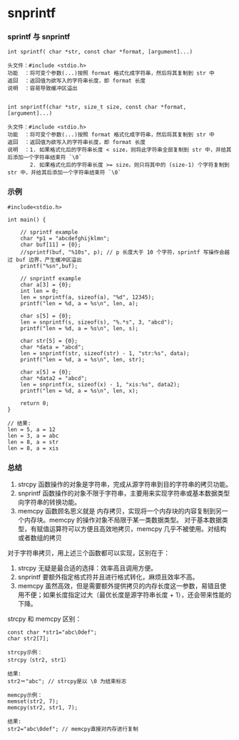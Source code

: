 snprintf
===

### sprintf 与 snprintf

```
int sprintf( char *str, const char *format, [argument]...)

头文件：#include <stdio.h>
功能  ：将可变个参数(...)按照 format 格式化成字符串，然后将其复制到 str 中
返回  ：返回值为欲写入的字符串长度，即 format 长度
说明  ：容易导致缓冲区溢出


int snprintf(char *str, size_t size, const char *format, [argument]...)

头文件：#include <stdio.h>
功能  ：将可变个参数(...)按照 format 格式化成字符串，然后将其复制到 str 中
返回  ：返回值为欲写入的字符串长度，即 format 长度
说明  ：1. 如果格式化后的字符串长度 < size，则将此字符串全部复制到 str 中，并给其后添加一个字符串结束符 `\0`
       2. 如果格式化后的字符串长度 >= size，则只将其中的 (size-1) 个字符复制到 str 中，并给其后添加一个字符串结束符 `\0`

```
### 示例

```
#include<stdio.h>

int main() {

    // sprintf example
    char *p1 = "abcdefghijklmn";
    char buf[11] = {0};
    //sprintf(buf, "%10s", p); // p 长度大于 10 个字符，sprintf 写操作会越过 buf 边界，产生缓冲区溢出
    printf("%sn",buf);

    // snprintf example
    char a[3] = {0};
    int len = 0;
    len = snprintf(a, sizeof(a), "%d", 12345);
    printf("len = %d, a = %s\n", len, a);

    char s[5] = {0};
    len = snprintf(s, sizeof(s), "%.*s", 3, "abcd");
    printf("len = %d, a = %s\n", len, s);

    char str[5] = {0};  
    char *data = "abcd";  
    len = snprintf(str, sizeof(str) - 1, "str:%s", data);  
    printf("len = %d, a = %s\n", len, str);

    char x[5] = {0};  
    char *data2 = "abcd";  
    len = snprintf(x, sizeof(x) - 1, "xis:%s", data2);  
    printf("len = %d, a = %s\n", len, x);

    return 0;
}

// 结果:
len = 5, a = 12
len = 3, a = abc
len = 8, a = str
len = 8, a = xis
```

### 总结

1. strcpy 函数操作的对象是字符串，完成从源字符串到目的字符串的拷贝功能。
2. snprintf 函数操作的对象不限于字符串，主要用来实现字符串或基本数据类型向字符串的转换功能。
3. memcpy 函数顾名思义就是 内存拷贝，实现将一个内存块的内容复制到另一个内存块。memcpy 的操作对象不局限于某一类数据类型。
对于基本数据类型，有赋值运算符可以方便且高效地拷贝，memcpy 几乎不被使用。对结构或者数组的拷贝

对于字符串拷贝，用上述三个函数都可以实现，区别在于：

1. strcpy 无疑是最合适的选择：效率高且调用方便。
2. snprintf 要额外指定格式符并且进行格式转化，麻烦且效率不高。
3. memcpy 虽然高效，但是需要额外提供拷贝的内存长度这一参数，易错且使用不便；如果长度指定过大（最优长度是源字符串长度 + 1），还会带来性能的下降。

strcpy 和 memcpy 区别：

```
const char *str1="abc\0def";
char str2[7];

strcpy示例：
strcpy（str2, str1）

结果:
str2＝"abc"; // strcpy是以 \0 为结束标志

memcpy示例：
memset(str2, 7);
memcpy(str2, str1, 7);

结果:
str2="abc\0def"; // memcpy直接对内存进行复制
```

